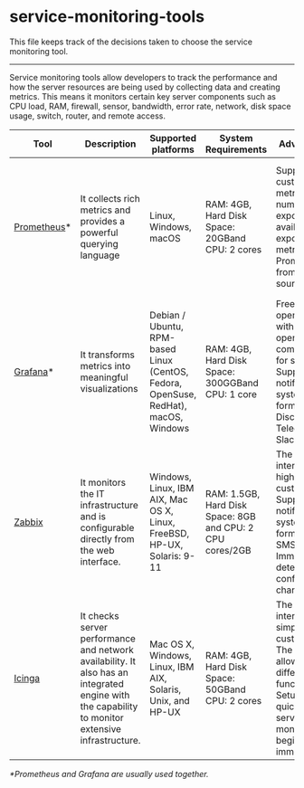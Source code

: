 # service-monitoring-tools

This file keeps track of the decisions taken to choose the service monitoring tool.

---

Service monitoring tools allow developers to track the performance and how the server resources are being used by collecting data and creating metrics. This means it monitors certain key server components such as CPU load, RAM, firewall, sensor, bandwidth, error rate, network, disk space usage, switch, router, and remote access.


|Tool|Description|Supported platforms|System Requirements|Advantages|Disadvantages|
|--|--|--|--|--|--|
|[Prometheus](https://prometheus.io/)*|It collects rich metrics and provides a powerful querying language|Linux, Windows, macOS|RAM: 4GB, Hard Disk Space: 20GBand CPU: 2 cores|Support for custom metrics; huge number of exporters available to export metrics to Prometheus from different sources|Complex and time-consuming to manage Prometheus instances; Need to manually configure and manage Prometheus exporters|
|[Grafana](https://grafana.com/)*|It transforms metrics into meaningful visualizations|Debian / Ubuntu, RPM-based Linux (CentOS, Fedora, OpenSuse, RedHat), macOS, Windows|RAM: 4GB, Hard Disk Space: 300GGBand CPU: 1 core|Free and open-source with a huge open-source community for support; Supports notification system in the form of Email, Discord, Telegram, Slack, etc.|Manual setup required for graphs and alerts|
|[Zabbix](https://www.zabbix.com/)|It monitors the IT infrastructure and is configurable directly from the web interface.|Windows, Linux, IBM AIX, Mac OS X, Linux, FreeBSD, HP-UX, Solaris: 9-11|RAM: 1.5GB, Hard Disk Space: 8GB and CPU: 2 CPU cores/2GB|The user interface is highly customizable; Supports notification system in the form of Email, SMS, etc; Immediate detection of configuration changes|Steep learning curve due to the complex database|
|[Icinga](https://icinga.com/)|It checks server performance and network availability. It also has an integrated engine with the capability to monitor extensive infrastructure.|Mac OS X, Windows, Linux, IBM AIX, Solaris, Unix, and HP-UX|RAM: 4GB, Hard Disk Space: 50GBand CPU: 2 cores|The user interface is simple and customizable; The modules allow for different functionality; Setup is quick, and server monitoring begins immediately|New users might find it complicated due to its complex features|

_*Prometheus and Grafana are usually used together._


